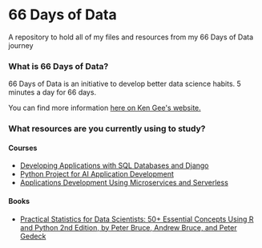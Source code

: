 # 66 Days of Data
A repository to hold all of my files and resources from my 66 Days of Data journey

### What is 66 Days of Data? 
66 Days of Data is an initiative to develop better data science habits. 5 minutes a day for 66 days.

You can find more information [here on Ken Gee's website.](https://www.kennethjee.com/66daysofdata)

### What resources are you currently using to study?
#### Courses
- [Developing Applications with SQL Databases and Django](https://www.coursera.org/learn/developing-applications-with-sql-databases-and-django/home/welcome)
- [Python Project for AI Application Development](https://www.coursera.org/learn/python-project-for-ai-application-development?specialization=ibm-full-stack-cloud-developer)
- [Applications Development Using Microservices and Serverless](https://www.coursera.org/learn/applications-development-microservices-serverless-openshift?specialization=ibm-full-stack-cloud-developer)

#### Books
- [Practical Statistics for Data Scientists: 50+ Essential Concepts Using R and Python 2nd Edition, by Peter Bruce, Andrew Bruce, and Peter Gedeck](https://www.amazon.com/dp/B08712TT3F?ref_=cm_sw_r_kb_dp_WT7M2FP4CB4DDEW14KNH&tag=kpembed-20&linkCode=kpe)
